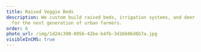 ```yaml
---
title: Raised Veggie Beds
description: We custom build raised beds, irrigation systems, and deer fencing
  for the next generation of urban farmers.
order: 6
photo_url: /img/1d24c390-0956-42be-b4fb-3d16606d6b7a.jpg
visibleInCMS: true
---
```

